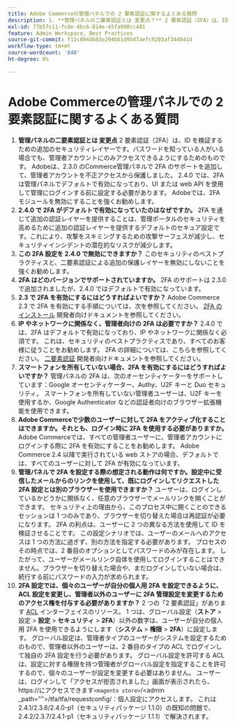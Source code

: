 ```yaml
---
title: Adobe Commerceの管理パネルでの 2 要素認証に関するよくある質問
description: 1. **管理パネルの二要素認証とは 変更点？** 2 要素認証（2FA）は、ID を検証するための追加のセキュリティレイヤーであり、パスワードを知っている人がいる場合でも、管理者アカウントにのみアクセスできるようにします。 Adobeは、2.3.0 のCommerce管理パネルで 2FA のサポートを追加して、管理者アカウントを不正アクセスから保護しました。 2.4.0 では、2FA は管理パネルでデフォルトで有効になっており、UI または web API を使用して管理にログインする前に設定する必要があります。 Adobeでは、2FA モジュールを無効にすることを強くお勧めします。
exl-id: 77b57c11-fcde-4bc6-814e-45fa990cc491
feature: Admin Workspace, Best Practices
source-git-commit: f11c8944b83e294b61d9547aefc9203af344041d
workflow-type: tm+mt
source-wordcount: '848'
ht-degree: 0%

---
```


# Adobe Commerceの管理パネルでの 2 要素認証に関するよくある質問

1. **管理パネルの二要素認証とは 変更点** 2 要素認証（2FA）は、ID を検証するための追加のセキュリティレイヤーです。パスワードを知っている人がいる場合でも、管理者アカウントにのみアクセスできるようにするためのものです。 Adobeは、2.3.0 のCommerce管理パネルで 2FA のサポートを追加して、管理者アカウントを不正アクセスから保護しました。 2.4.0 では、2FA は管理パネルでデフォルトで有効になっており、UI または web API を使用して管理にログインする前に設定する必要があります。 Adobeでは、2FA モジュールを無効にすることを強くお勧めします。
1. **2.4.0 で 2FA がデフォルトで有効になっていたのはなぜですか。** 2FA を通じて追加の認証レイヤーを提供することは、管理ポータルのセキュリティを高めるために追加の認証レイヤーを提供するデフォルトのセキュア設定です。これにより、攻撃をスキミングするための攻撃サーフェスが減少し、セキュリティインシデントの潜在的なリスクが減少します。
1. **この 2FA 設定を 2.4.0 で無効にできますか？** このセキュリティのベストプラクティスと、二要素認証による追加の保護レイヤーを無効にしないことを強くお勧めします。
1. **2FA はどのバージョンでサポートされていますか。** 2FA のサポートは 2.3.0 で追加されましたが、2.4.0 ではデフォルトで有効になっています。
1. **2.3 で 2FA を有効にするにはどうすればよいですか？** Adobe Commerce 2.3 で 2FA を有効にする手順については、次を参照してください。 [2FA のインストール](https://devdocs.magento.com/guides/v2.3/security/two-factor-authentication.html#install-2fa) 開発者向けドキュメントを参照してください。
1. **IP やネットワークに関係なく、管理者向けの 2FA は必要ですか？** 2.4.0 では、2FA はデフォルトで有効になっており、IP やネットワークに関係なく必須です。 これは、セキュリティのベストプラクティスであり、すべてのお客様に従うことをお勧めします。 2FA の詳細については、こちらを参照してください。 [二要素認証](https://devdocs.magento.com/guides/v2.4/security/two-factor-authentication.html) 開発者向けドキュメントを参照してください。
1. **スマートフォンを所有していない場合、2FA を有効にするにはどうすればよいですか？** 管理パネルの 2FA は、次のオーセンティケーターをサポートしています：Google オーセンティケーター、Authy、U2F キーと Duo セキュリティ。 スマートフォンを所有していない管理者ユーザーは、U2F キーを使用するか、Google Authenticator などの認証者向けのブラウザー拡張機能を使用できます。
1. **Adobe Commerceで少数のユーザーに対して 2FA をアクティブ化することはできますか。それとも、ログイン時に 2FA を使用する必要がありますか。** Adobe Commerceでは、すべての管理者ユーザーに、管理者アカウントにログインする際に 2FA を有効にすることをお勧めします。 Adobe Commerce 2.4 以降で実行されている web ストアの場合、デフォルトでは、すべてのユーザーに対して 2FA が有効になっています。
1. **管理パネルで 2FA を設定する際の想定される動作は何ですか。設定中に受信したメールからのリンクを使用して、既にログインしてリクエストした 2FA 設定とは別のブラウザーを使用できますか？** ユーザーは、ログインしているかどうかに関係なく、任意のブラウザーでメールリンクを開くことができます。 セキュリティ上の理由から、このプロセス中に開くことのできるセッションは 1 つのみであり、ブラウザーを切り替えた場合は再認証が必要になります。 2FA の利点は、ユーザーに 2 つの異なる方法を使用して ID を検証させることです。 この設定シナリオでは、ユーザーのメールへのアクセスは 1 つの方法に過ぎず、別の方法を指定する必要があります。 プロセスのその時点では、2 番目のオプションとしてパスワードのみが存在します。 したがって、ユーザーがメールリンク自体を使用してログインすることはできません。ブラウザーを切り替えた場合や、まだログインしていない場合は、続行する前にパスワードの入力が求められます。
1. **2FA 設定では、個々のユーザーが自分の個人用 2FA を設定できるように、ACL 設定を変更し、管理者以外のユーザーに 2FA 管理設定を変更するためのアクセス権を付与する必要がありますか？** 2 つの「2 要素認証」があります [ACL](https://devdocs.magento.com/guides/v2.4/ext-best-practices/tutorials/create-access-control-list-rule.html) インターフェイスのリソース。 1 つは、グローバル設定（**ストア** > 設定 > **設定** > **セキュリティ** > **2FA**）以外の数字は、ユーザーが自分の個人用 2FA を使用できるようにします（**システム** > **権限** > **2FA**）に設定します。 グローバル設定は、管理者タイプのユーザーがシステムを設定するためのもので、管理者以外のユーザーは、2 番目のタイプの ACL でログインして独自の 2FA 設定を行う必要があります。 グローバル設定を許可する ACL は、設定に対する権限を持つ管理者がグローバル設定を指定することを許可するので、個々のユーザーが設定を変更する必要はありません。 ユーザーは、ログインして「アクセスが拒否されました」画面が表示されたら、https://にアクセスできます``<magento store>``/&lt;admin _path=&quot;&quot;>/tfa/tfa/requestconfig/：個人設定にアクセスします。 これは2.4.1/2.3.6/2.4.0-p1（セキュリティパッケージ 1.1.0）の既知の問題で、2.4.2/2.3.7/2.4.1-p1（セキュリティパッケージ 1.1.1）で解決されます。
